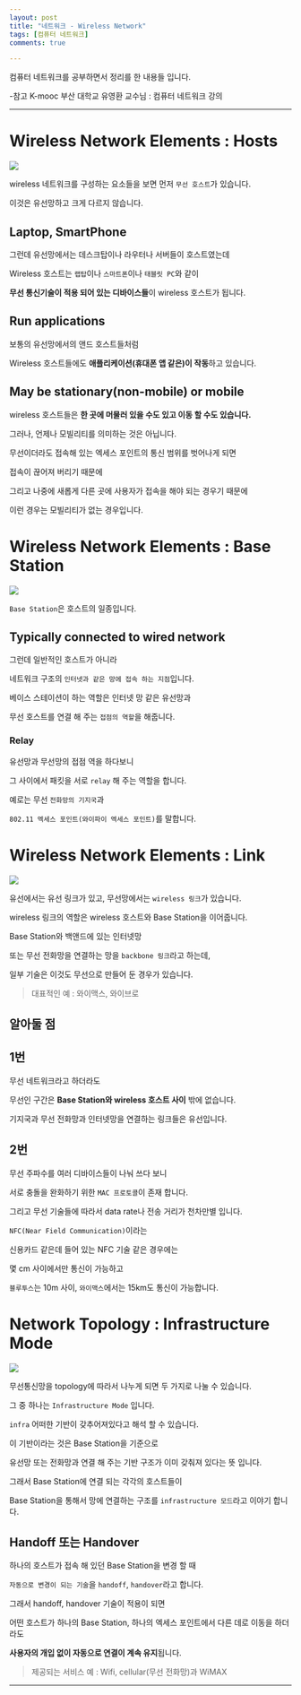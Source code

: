 ```yaml
---
layout: post
title: "네트워크 - Wireless Network"
tags: [컴퓨터 네트워크]
comments: true

---
```


컴퓨터 네트워크를 공부하면서 정리를 한 내용들 입니다.

-참고 K-mooc 부산 대학교 유영환 교수님 : 컴퓨터 네트워크 강의

---

# Wireless Network Elements : Hosts

<img src="/images/2021년/0218/Hosts.PNG">

wireless 네트워크를 구성하는 요소들을 보면 먼저 `무선 호스트`가 있습니다.

이것은 유선망하고 크게 다르지 않습니다. 

## Laptop, SmartPhone

그런데 유선망에서는 데스크탑이나 라우터나 서버들이 호스트였는데

Wireless 호스트는 `랩탑`이나 `스마트폰`이나 `태블릿 PC`와 같이 

<strong>무선 통신기술이 적용 되어 있는 디바이스들</strong>이 wireless 호스트가 됩니다.

## Run applications

보통의 유선망에서의 앤드 호스트들처럼 

Wireless 호스트들에도 <strong>애플리케이션(휴대폰 앱 같은)이 작동</strong>하고 있습니다.

## May be stationary(non-mobile) or mobile

wireless 호스트들은 <strong>한 곳에 머물러 있을 수도 있고 이동 할 수도 있습니다.</strong>

그러나, 언제나 모빌리티를 의미하는 것은 아닙니다.

무선이더라도 접속해 있는 엑세스 포인트의 통신 범위를 벗어나게 되면

접속이 끊어져 버리기 때문에 

그리고 나중에 새롭게 다른 곳에 사용자가 접속을 해야 되는 경우기 때문에

이런 경우는 모빌리티가 없는 경우입니다.

# Wireless Network Elements : Base Station

<img src="/images/2021년/0218/Base Station.PNG">

`Base Station`은 호스트의 일종입니다.

## Typically connected to wired network

그런데 일반적인 호스트가 아니라 

네트워크 구조의 `인터넷과 같은 망에 접속 하는 지점`입니다.

베이스 스테이션이 하는 역할은 인터넷 망 같은 유선망과

무선 호스트를 연결 해 주는 `접점의 역할`을 해줍니다.

### Relay

유선망과 무선망의 접점 역을 하다보니 

그 사이에서 패킷을 서로 `relay` 해 주는 역할을 합니다.

예로는 무선 `전화망의 기지국`과 

`802.11 엑세스 포인트(와이파이 엑세스 포인트)`를 말합니다.

# Wireless Network Elements : Link

<img src="/images/2021년/0218/Link.PNG">

유선에서는 유선 링크가 있고, 무선망에서는 `wireless 링크`가 있습니다.

wireless 링크의 역할은 wireless 호스트와 Base Station을 이어줍니다.

Base Station와 백앤드에 있는 인터넷망 

또는 무선 전화망을 연결하는 망을 `backbone 링크`라고 하는데,

일부 기술은 이것도 무선으로 만들어 둔 경우가 있습니다. 

> 대표적인 예 : 와이맥스, 와이브로 


## 알아둘 점

## 1번

무선 네트워크라고 하더라도

무선인 구간은 <strong>Base Station와 wireless 호스트 사이</strong> 밖에 없습니다.

기지국과 무선 전화망과 인터넷망을 연결하는 링크들은 유선입니다.

## 2번

무선 주파수를 여러 디바이스들이 나눠 쓰다 보니

서로 충돌을 완화하기 위한 `MAC 프로토콜`이 존재 합니다.

그리고 무선 기술들에 따라서 data rate나 전송 거리가 천차만별 입니다.

`NFC(Near Field Communication)`이라는

신용카드 같은데 들어 있는 NFC 기술 같은 경우에는 

몇 cm 사이에서만 통신이 가능하고

`블루투스`는 10m 사이, `와이맥스`에서는 15km도 통신이 가능합니다.

# Network Topology : Infrastructure Mode

<img src="/images/2021년/0218/Infrastructure Mode.PNG">

무선통신망을 topology에 따라서 나누게 되면 두 가지로 나눌 수 있습니다.

그 중 하나는 `Infrastructure Mode` 입니다.

`infra` 어떠한 기반이 갖추어져있다고 해석 할 수 있습니다.

이 기반이라는 것은 Base Station을 기준으로 

유선망 또는 전화망과 연결 해 주는 기반 구조가 이미 갖춰져 있다는 뜻 입니다.

그래서 Base Station에 연결 되는 각각의 호스트들이 

Base Station을 통해서 망에 연결하는 구조를 `infrastructure 모드`라고 이야기 합니다.

## Handoff 또는 Handover

하나의 호스트가 접속 해 있던 Base Station을 변경 할 때 

`자동으로 변경이 되는 기술`을 `handoff`, `handover`라고 합니다.

그래서 handoff, handover 기술이 적용이 되면 

어떤 호스트가 하나의 Base Station, 하나의 엑세스 포인트에서 다른 데로 이동을 하더라도

<strong>사용자의 개입 없이 자동으로 연결이 계속 유지</strong>됩니다.

> 제공되는 서비스 예 : Wifi, cellular(무선 전화망)과 WiMAX




---
